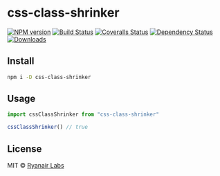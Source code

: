 # css-class-shrinker

[![NPM version][npm-image]][npm-url]
[![Build Status][travis-image]][travis-url]
[![Coveralls Status][coveralls-image]][coveralls-url]
[![Dependency Status][depstat-image]][depstat-url]
[![Downloads][download-badge]][npm-url]

> 

## Install

```sh
npm i -D css-class-shrinker
```

## Usage

```js
import cssClassShrinker from "css-class-shrinker"

cssClassShrinker() // true
```

## License

MIT © [Ryanair Labs](http://github.com/ryanair)

[npm-url]: https://npmjs.org/package/css-class-shrinker
[npm-image]: https://img.shields.io/npm/v/css-class-shrinker.svg?style=flat-square

[travis-url]: https://travis-ci.org/izifortune/css-class-shrinker
[travis-image]: https://img.shields.io/travis/izifortune/css-class-shrinker.svg?style=flat-square

[coveralls-url]: https://coveralls.io/r/izifortune/css-class-shrinker
[coveralls-image]: https://img.shields.io/coveralls/izifortune/css-class-shrinker.svg?style=flat-square

[depstat-url]: https://david-dm.org/izifortune/css-class-shrinker
[depstat-image]: https://david-dm.org/izifortune/css-class-shrinker.svg?style=flat-square

[download-badge]: http://img.shields.io/npm/dm/css-class-shrinker.svg?style=flat-square
